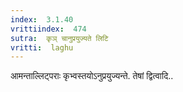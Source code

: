 ```yaml
---
index:  3.1.40
vrittiindex:  474
sutra:  कृञ् चानुप्रयुज्यते लिटि
vritti:  laghu 
---
```


आमन्ताल्लिट्पराः कृभ्वस्तयोऽनुप्रयुज्यन्ते. तेषां द्वित्वादि..

